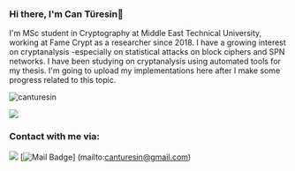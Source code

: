 
### Hi there, I'm Can Türesin👋 

I'm  MSc student in Cryptography at Middle East Technical University, working at Fame Crypt as a researcher since 2018. I have a growing interest on cryptanalysis -especially on statistical attacks on block ciphers and SPN networks. I have been studying on cryptanalysis using automated tools for my thesis. I'm going to upload my implementations here after I make some progress related to this topic.

<img src="https://komarev.com/ghpvc/?username=canturesin&color=red" alt="canturesin" /> </p>

[![](https://img.shields.io/github/followers/canturesin?style=social)](https://www.github.com/canturesin)

### Contact with me via:
[![](https://img.shields.io/badge/linkedin-%230077B5.svg?&style=for-the-badge&logo=linkedin&logoColor=white)](https://www.linkedin.com/in/canturesin/)
[![Mail Badge](https://img.shields.io/badge/canturesin@gmail.com-c14438?style=for-the-badge&logo=Gmail&logoColor=white&link=mailto:canturesin@gmail.com)]
(mailto:canturesin@gmail.com)

<!--
**canturesin/canturesin** is a ✨ _special_ ✨ repository because its `README.md` (this file) appears on your GitHub profile.

Here are some ideas to get you started:

- 🔭 I’m currently working on ...
- 🌱 I’m currently learning ...
- 👯 I’m looking to collaborate on ...
- 🤔 I’m looking for help with ...
- 💬 Ask me about ...
- 📫 How to reach me: ...
- 😄 Pronouns: ...
- ⚡ Fun fact: ...
-->
